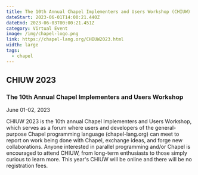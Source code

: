 ```yaml
---
title: The 10th Annual Chapel Implementers and Users Workshop (CHIUW)
dateStart: 2023-06-01T14:00:21.440Z
dateEnd: 2023-06-03T00:00:21.451Z
category: Virtual Event
image: /img/chapel-logo.png
link: https://chapel-lang.org/CHIUW2023.html
width: large
tags:
  - chapel
---
```

## CHIUW 2023

### The 10th Annual Chapel Implementers and Users Workshop

J﻿une 01-02, 2023

CHIUW 2023 is the 10th annual Chapel Implementers and Users Workshop, which serves as a forum where users and developers of the general-purpose Chapel programming language (chapel-lang.org) can meet to report on work being done with Chapel, exchange ideas, and forge new collaborations. Anyone interested in parallel programming and/or Chapel is encouraged to attend CHIUW, from long-term enthusiasts to those simply curious to learn more. This year's CHIUW will be online and there will be no registration fees.